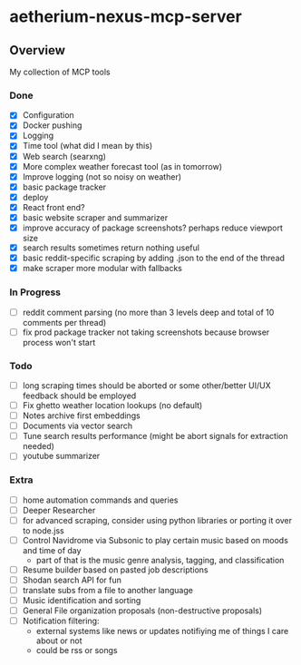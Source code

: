 # aetherium-nexus-mcp-server

## Overview

My collection of MCP tools

### Done

- [x] Configuration
- [x] Docker pushing
- [x] Logging
- [x] Time tool (what did I mean by this)
- [x] Web search (searxng)
- [x] More complex weather forecast tool (as in tomorrow)
- [x] Improve logging (not so noisy on weather)
- [x] basic package tracker
- [x] deploy
- [x] React front end?
- [x] basic website scraper and summarizer
- [x] improve accuracy of package screenshots? perhaps reduce viewport size
- [x] search results sometimes return nothing useful
- [x] basic reddit-specific scraping by adding .json to the end of the thread
- [x] make scraper more modular with fallbacks

### In Progress

- [ ] reddit comment parsing (no more than 3 levels deep and total of 10 comments per thread)
- [ ] fix prod package tracker not taking screenshots because browser process won't start

### Todo

- [ ] long scraping times should be aborted or some other/better UI/UX feedback should be employed
- [ ] Fix ghetto weather location lookups (no default)
- [ ] Notes archive first embeddings
- [ ] Documents via vector search
- [ ] Tune search results performance (might be abort signals for extraction needed)
- [ ] youtube summarizer

### Extra

- [ ] home automation commands and queries
- [ ] Deeper Researcher
- [ ] for advanced scraping, consider using python libraries or porting it over to node.jss
- [ ] Control Navidrome via Subsonic to play certain music based on moods and time of day
  - part of that is the music genre analysis, tagging, and classification
- [ ] Resume builder based on pasted job descriptions
- [ ] Shodan search API for fun
- [ ] translate subs from a file to another language
- [ ] Music identification and sorting
- [ ] General File organization proposals (non-destructive proposals)
- [ ] Notification filtering:
  - external systems like news or updates notifiying me of things I care about or not
  - could be rss or songs
